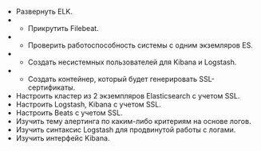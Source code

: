 - Развернуть ELK.
- + Прикрутить Filebeat.
- + Проверить работоспособность системы с одним экземляров ES.
- + Создать несистемных пользователей для Kibana и Logstash.
- + Создать контейнер, который будет генерировать SSL-сертификаты.
- Настроить кластер из 2 экземпляров Elasticsearch с учетом SSL.
- Настроить Logstash, Kibana с учетом SSL.
- Настроить Beats с учетом SSL.
- Изучить тему алертинга по каким-либо критериям на основе логов.
- Изучить синтаксис Logstash для продвинутой работы с логами.
- Изучить интерфейс Kibana.